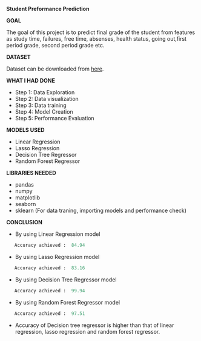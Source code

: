 **Student Preformance Prediction**

**GOAL**

The goal of this project is to predict final grade of the student from features as study time, failures, free time, absenses, health status, going out,first period grade, second period grade  etc.

**DATASET**

Dataset can be downloaded from [here](https://www.kaggle.com/larsen0966/student-performance-data-set).

**WHAT I HAD DONE**
- Step 1: Data Exploration
- Step 2: Data visualization
- Step 3: Data training
- Step 4: Model Creation
- Step 5: Performance Evaluation


**MODELS USED**
-  Linear Regression
-  Lasso Regression
-  Decision Tree Regressor
-  Random Forest Regressor



**LIBRARIES NEEDED**
- pandas
- numpy
- matplotlib
- seaborn
- sklearn (For data traning, importing models and performance check)


**CONCLUSION**
- By using Linear Regression model 
 ```python
    Accuracy achieved :  84.94
 ``` 
 - By using Lasso Regression model 
 ```python
    Accuracy achieved :  83.16
 ``` 
 - By using Decision Tree Regressor model 
 ```python
    Accuracy achieved :  99.94
 ``` 
  - By using Random Forest Regressor model 
 ```python
    Accuracy achieved :  97.51
 ```
* Accuracy of Decision tree regressor is higher than that of linear regression, lasso regression and random forest regressor.

